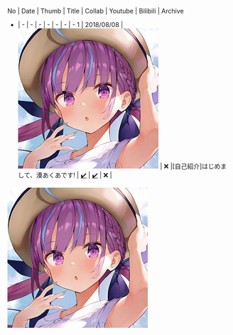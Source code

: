 No | Date | Thumb | Title | Collab | Youtube | Bilibili | Archive
- | - | - | - | - | - | - | -
1 | 2018/08/08 | ![](./favicon.jpg) | :x: |[自己紹介]はじめまして、湊あくあです! | [:heavy_check_mark:](https://www.youtube.com/watch?v=S3CAGeeMRvo) | [:heavy_check_mark:](https://www.bilibili.com/video/av36485935) | :x: | 

![favicon](./favicon.jpg)
